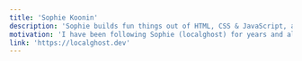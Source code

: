 ```yaml
---
title: 'Sophie Koonin'
description: 'Sophie builds fun things out of HTML, CSS & JavaScript, and writes blog posts about tech and mental health.'
motivation: 'I have been following Sophie (localghost) for years and although posts drop more infrequently than others, they are always packed with character, a unique feel and tons of wisdom. It has been one of the most read blogs for me over the years and I am always looking forward to the next post.'
link: 'https://localghost.dev'
---
```

